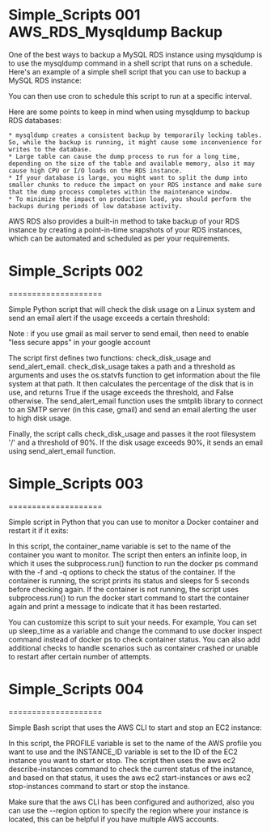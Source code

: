 # Simple_Scripts 001  AWS_RDS_Mysqldump Backup


One of the best ways to backup a MySQL RDS instance using mysqldump is to use the mysqldump command in a shell script that runs on a schedule. Here's an example of a simple shell script that you can use to backup a MySQL RDS instance:

You can then use cron to schedule this script to run at a specific interval.

Here are some points to keep in mind when using mysqldump to backup RDS databases:

    * mysqldump creates a consistent backup by temporarily locking tables. So, while the backup is running, it might cause some inconvenience for writes to the database.
    * Large table can cause the dump process to run for a long time, depending on the size of the table and available memory, also it may cause high CPU or I/O loads on the RDS instance.
    * If your database is large, you might want to split the dump into smaller chunks to reduce the impact on your RDS instance and make sure that the dump process completes within the maintenance window.
    * To minimize the impact on production load, you should perform the backups during periods of low database activity.

AWS RDS also provides a built-in method to take backup of your RDS instance by creating a point-in-time snapshots of your RDS instances, which can be automated and scheduled as per your requirements.


# Simple_Scripts 002
====================

Simple Python script that will check the disk usage on a Linux system and send an email alert if the usage exceeds a certain threshold:

Note : if you use gmail as mail server to send email, then need to enable "less secure apps" in your google account

The script first defines two functions: check_disk_usage and send_alert_email. check_disk_usage takes a path and a threshold as arguments and uses the os.statvfs function to get information about the file system at that path. It then calculates the percentage of the disk that is in use, and returns True if the usage exceeds the threshold, and False otherwise. The send_alert_email function uses the smtplib library to connect to an SMTP server (in this case, gmail) and send an email alerting the user to high disk usage.

Finally, the script calls check_disk_usage and passes it the root filesystem '/' and a threshold of 90%. If the disk usage exceeds 90%, it sends an email using send_alert_email function.


# Simple_Scripts 003  
====================

Simple script in Python that you can use to monitor a Docker container and restart it if it exits:

In this script, the container_name variable is set to the name of the container you want to monitor. The script then enters an infinite loop, in which it uses the subprocess.run() function to run the docker ps command with the -f and -q options to check the status of the container. If the container is running, the script prints its status and sleeps for 5 seconds before checking again. If the container is not running, the script uses subprocess.run() to run the docker start command to start the container again and print a message to indicate that it has been restarted.

You can customize this script to suit your needs. For example, You can set up sleep_time as a variable and change the command to use docker inspect command instead of docker ps to check container status. You can also add additional checks to handle scenarios such as container crashed or unable to restart after certain number of attempts.

# Simple_Scripts 004 
====================

Simple Bash script that uses the AWS CLI to start and stop an EC2 instance:

In this script, the PROFILE variable is set to the name of the AWS profile you want to use and the INSTANCE_ID variable is set to the ID of the EC2 instance you want to start or stop. The script then uses the aws ec2 describe-instances command to check the current status of the instance, and based on that status, it uses the aws ec2 start-instances or aws ec2 stop-instances command to start or stop the instance.

Make sure that the aws CLI has been configured and authorized, also you can use the --region option to specify the region where your instance is located, this can be helpful if you have multiple AWS accounts.
